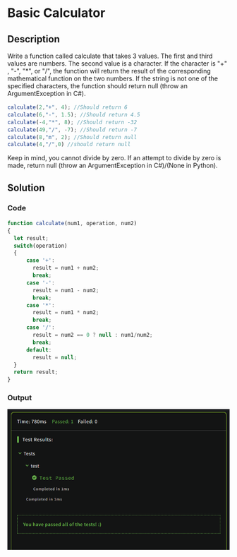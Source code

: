 # Basic Calculator

## Description

Write a function called calculate that takes 3 values. The first and third values are numbers. The second value is a character. If the character is "+" , "-", "*", or "/", the function will return the result of the corresponding mathematical function on the two numbers. If the string is not one of the specified characters, the function should return null (throw an ArgumentException in C#).


```Javascript
calculate(2,"+", 4); //Should return 6
calculate(6,"-", 1.5); //Should return 4.5
calculate(-4,"*", 8); //Should return -32
calculate(49,"/", -7); //Should return -7
calculate(8,"m", 2); //Should return null
calculate(4,"/",0) //should return null
```

Keep in mind, you cannot divide by zero. If an attempt to divide by zero is made, return null (throw an ArgumentException in C#)/(None in Python).


## Solution

### Code

```JavaScript
function calculate(num1, operation, num2) 
{
  let result;
  switch(operation)
  {
      case '+':
        result = num1 + num2;
        break;
      case '-':
        result = num1 - num2;
        break;
      case '*':
        result = num1 * num2;
        break;
      case '/':
        result = num2 == 0 ? null : num1/num2;
        break;
      default:
        result = null;
  }
  return result;
}
```

### Output

<img src="./../Images/basicCalc.png" alt="drawing"/><br>